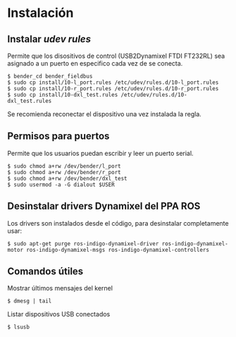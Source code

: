 Instalación
===========

Instalar *udev rules*
---------------------

Permite que los disositivos de control (USB2Dynamixel FTDI FT232RL) sea asignado a un puerto en especifico cada vez de se conecta.

~~~
$ bender_cd bender_fieldbus
$ sudo cp install/10-l_port.rules /etc/udev/rules.d/10-l_port.rules
$ sudo cp install/10-r_port.rules /etc/udev/rules.d/10-r_port.rules
$ sudo cp install/10-dxl_test.rules /etc/udev/rules.d/10-dxl_test.rules
~~~

Se recomienda reconectar el dispositivo una vez instalada la regla.

Permisos para puertos
---------------------

Permite que los usuarios puedan escribir y leer un puerto serial.

~~~
$ sudo chmod a+rw /dev/bender/l_port
$ sudo chmod a+rw /dev/bender/r_port
$ sudo chmod a+rw /dev/bender/dxl_test
$ sudo usermod -a -G dialout $USER
~~~


Desinstalar drivers Dynamixel del PPA ROS
-----------------------------------------

Los drivers son instalados desde el código, para desinstalar completamente usar:

~~~
$ sudo apt-get purge ros-indigo-dynamixel-driver ros-indigo-dynamixel-motor ros-indigo-dynamixel-msgs ros-indigo-dynamixel-controllers
~~~

Comandos útiles
---------------

Mostrar últimos mensajes del kernel
~~~
$ dmesg | tail
~~~

Listar dispositivos USB conectados
~~~
$ lsusb
~~~
